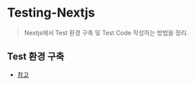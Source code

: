 # Testing-Nextjs

> Nextjs에서 Test 환경 구축 및 Test Code 작성하는 방법을 정리.

## Test 환경 구축

- [참고](https://nextjs.org/docs/pages/building-your-application/optimizing/testing#jest-and-react-testing-library)
